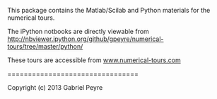 This package contains the Matlab/Scilab and Python materials for the numerical tours. 

The iPython notbooks are directly viewable from http://nbviewer.ipython.org/github/gpeyre/numerical-tours/tree/master/python/

These tours are accessible from www.numerical-tours.com

================================

Copyright (c) 2013 Gabriel Peyre
